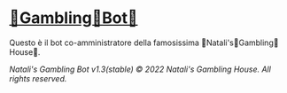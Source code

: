 # [🤖Gambling🎩Bot🤖](https://t.me/natalis_gambling_bot)

Questo è il bot co-amministratore della famosissima 🎺Natali's🎩Gambling🏦House📯.

_Natali's Gambling Bot v1.3(stable)
© 2022 Natali's Gambling House.
All rights reserved._

